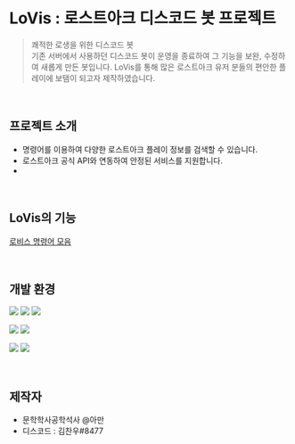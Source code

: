 # LoVis : 로스트아크 디스코드 봇 프로젝트
> 쾌적한 로생을 위한 디스코드 봇
> <br>
> 기존 서버에서 사용하던 디스코드 봇이 운영을 종료하여 그 기능을 보완, 수정하여 새롭게 만든 봇입니다. LoVis를 통해 많은 로스트아크 유저 분들의 편안한 플레이에 보탬이 되고자 제작하였습니다.


<BR>

## 프로젝트 소개
- 명령어를 이용하여 다양한 로스트아크 플레이 정보를 검색할 수 있습니다.
- 로스트아크 공식 API와 연동하여 안정된 서비스를 지원합니다.
-
<BR>


## LoVis의 기능
[로비스 명령어 모음](https://www.notion.so/LoVis-7f6bd950122147b08ec97ca88725ae36)

<br>
    
## 개발 환경
<img src="https://img.shields.io/badge/Python_3.8-3776AB?style=for-the-badge&logo=Python&logoColor=white"> <img src="https://img.shields.io/badge/discord.py_1.7.3-5865F2?style=for-the-badge&logo=discord&logoColor=white"> <img src="https://img.shields.io/badge/Vscode-007ACC?style=for-the-badge&logo=visual studio code&logoColor=white">

<img src="https://img.shields.io/badge/docker-2496ED?style=for-the-badge&logo=docker&logoColor=white"> <img src="https://img.shields.io/badge/Amazon_AWS-232F3E?style=for-the-badge&logo=AmazonAWS&logoColor=white">

<img src="https://img.shields.io/badge/git-F05032?style=for-the-badge&logo=git&logoColor=white"> <img src="https://img.shields.io/badge/github-181717?style=for-the-badge&logo=github&logoColor=white">


<br>

## 제작자
 - 문학학사공학석사 @아만
 - 디스코드 : 김찬우#8477
